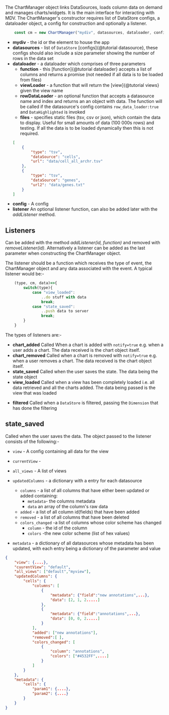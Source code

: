 
The ChartManager object links DataSources, loads column data on demand and manages charts/widgets. It is the main interface for interacting with MDV. The ChartManager's constructor requires list of DataStore configs, a dataloader object, a config for construction and optionally a listener. 
```js
    const cm = new ChartManager("mydiv", datasources, dataloader, config, listener)
```
* **mydiv** - the id or the element to house the app
* **datasources** - list of `DataStore` [configs]{@tutorial datasource}, these configs should also include a size parameter showing the number of rows in the data set
* **dataloader** - a dataloader which comprises of three parameters
    * **function** - this [function]{@tutorial dataloader} accepts a list of columns and returns a promise (not needed if all data is to be loaded from files)
    * **viewLoader** - a function that will return the [view]{@tutorial views} given the view name
    * **rowDataLoader** - an optional function that accepts a datasource name and index and returns an an object with data. The
    function will be called if the datasource's config contains `row_data_loader:true` and `DataHighlighted` is invoked  
    * **files** - specifies static files (tsv, csv or json), which contain the data to display. Useful for small amounts of data (100 000s rows) and testing. If all the data is to be loaded dynamically then this is not required.
    ```json
    [
        {
            "type": "tsv",
            "dataSource": "cells",
            "url": "data/cell_all_archr.tsv"
        },
        {
            "type": "tsv",
            "dataSource": "genes",
            "url2": "data/genes.txt"
        }
    ]
    ```
* **config** - A config 
* **listener** An optional listener function, can also be added later with the *addListener* method.



## Listeners

Can be added with the method *addListener(id, function)* and removed with *removeListener(id)*. Alternatively a listener can be added as the last parameter when constructing the ChartManager object.

The listener should be a function which receives the type of event, the ChartManager object and any data associated with the event. A typical listener would be:-

```js
    (type, cm, data)=>{
        switch(type){
            case "view_loaded":
                ..do stuff with data
                break;
            case "state_saved":
                ..push data to server
                break;
        }
    }
```

The types of listeners are:- 

* **chart_added**  Called When a chart is added with `notify=true` e.g. when a user adds a chart. The data received is the chart object itself.
* **chart_removed** Called when a chart is removed with `notify=true` e.g. when a user removes a chart. The data received is the chart object itself.
* **state_saved** Called when the user saves the state. The data being the state object
* **view_loaded** Called when a view has been completely loaded i.e. all data retrieved and all the charts added. The data being passed is the view that was loaded
<!-- todo add links -->
* **filtered** Called when a `DataStore` is filtered, passing the `Dimension` that has done the filtering



## state_saved

Called when the user saves the data. The object passed to the listener consists of the following:-

* `view` - A config containing all data for the view
* `currentView` - 
* `all_views` -  A list of views 
* `updatedColumns` -  a dictionary with a entry for each datasource 
    * `columns` - a list of all columns that have either been updated or added containing:
        * `metadata`- the columns metadata
        * `data` an array of the column's raw data
    * `added` -  a list of all column id(fields) that have been added
    * `removed` -  a list of all columns that have been deleted
    * `colors_changed` -a list of columns whose color scheme has changed
        * `column` - the id of the column
        * `colors` -the new color scheme (list of hex values)

* `metadata` - a dictionary of all datasources whose metadata has been updated, with each entry being a dictionary of the parameter and value

```json
{
    "view": {....},
    "cuurentView": "default",
    "all_views": ["default","myview"],
    "updatedColumns": {
        "cells": {
            "columns": [
                {
                    "metadata": {"field":"new annotations",...},
                    "data": [2, 1, 2.....]
                },
                {
                    "metadata": {"field":"annotations",...},
                    "data": [0, 0, 2.....]
                }
            ],
            "added": ["new annotations"],
            "removed":[ ],
            "colors_changed": [
                {
                    "column": "annotations",
                    "colors": ["#4532FF",....]
                }
            ]
        }
    },
    "metadata": {
        "cells": {
            "param1": {....},
            "param2": {....}
        }
    }
}
```
